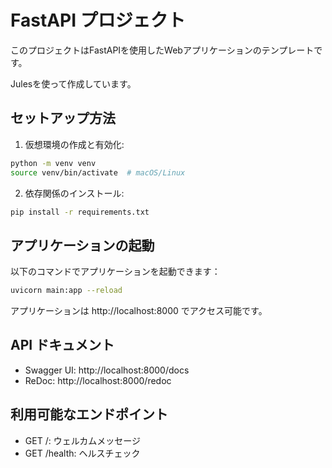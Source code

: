 # FastAPI プロジェクト

このプロジェクトはFastAPIを使用したWebアプリケーションのテンプレートです。

Julesを使って作成しています。

## セットアップ方法

1. 仮想環境の作成と有効化:
```bash
python -m venv venv
source venv/bin/activate  # macOS/Linux
```

2. 依存関係のインストール:
```bash
pip install -r requirements.txt
```

## アプリケーションの起動

以下のコマンドでアプリケーションを起動できます：

```bash
uvicorn main:app --reload
```

アプリケーションは http://localhost:8000 でアクセス可能です。

## API ドキュメント

- Swagger UI: http://localhost:8000/docs
- ReDoc: http://localhost:8000/redoc

## 利用可能なエンドポイント

- GET /: ウェルカムメッセージ
- GET /health: ヘルスチェック 